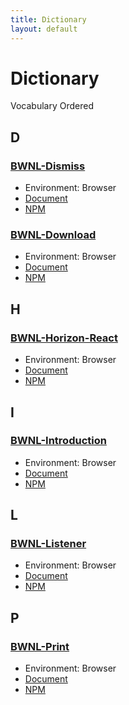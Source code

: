 ```yaml
---
title: Dictionary
layout: default
---
```


# Dictionary

Vocabulary Ordered

## D

### [BWNL-Dismiss](//github.com/SudoDotDog/BWNL-Dismiss)

-   Environment: Browser
-   [Document](//dismiss.bwnl.io)
-   [NPM](//www.npmjs.com/package/@bwnl/dismiss)

### [BWNL-Download](//github.com/SudoDotDog/BWNL-Download)

-   Environment: Browser
-   [Document](//download.bwnl.io)
-   [NPM](//www.npmjs.com/package/@bwnl/downloader)

## H

### [BWNL-Horizon-React](//github.com/SudoDotDog/BWNL-Horizon-React)

-   Environment: Browser
-   [Document](//horizon-react.bwnl.io)
-   [NPM](//www.npmjs.com/package/@bwnl/react-horizon)

## I

### [BWNL-Introduction](//github.com/SudoDotDog/BWNL-Introduction)

-   Environment: Browser
-   [Document](//introduction.bwnl.io)
-   [NPM](//www.npmjs.com/package/@bwnl/introduction)

## L

### [BWNL-Listener](//github.com/SudoDotDog/BWNL-Listener)

-   Environment: Browser
-   [Document](//listener.bwnl.io)
-   [NPM](//www.npmjs.com/package/@bwnl/listener)

## P

### [BWNL-Print](//github.com/SudoDotDog/BWNL-Print)

-   Environment: Browser
-   [Document](//print.bwnl.io)
-   [NPM](//www.npmjs.com/package/@bwnl/print)
